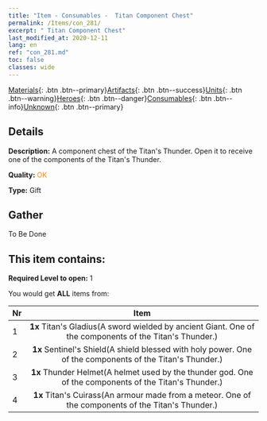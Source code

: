 ```yaml
---
title: "Item - Consumables -  Titan Component Chest"
permalink: /Items/con_281/
excerpt: " Titan Component Chest"
last_modified_at: 2020-12-11
lang: en
ref: "con_281.md"
toc: false
classes: wide
---
```

 [Materials](/Items/){: .btn .btn--primary}[Artifacts](/Items/Artifacts/){: .btn .btn--success}[Units](/Items/Units/){: .btn .btn--warning}[Heroes](/Items/Heroes/){: .btn .btn--danger}[Consumables](/Items/Consumables/){: .btn .btn--info}[Unknown](/Items/Unknown/){: .btn .btn--primary}

## Details
 **Description:** A component chest of the Titan's Thunder. Open it to receive one of the components of the Titan's Thunder.

 **Quality:** <span style="color: #FF8C00">OK</span>

 **Type:** Gift

## Gather

  To Be Done

## This item contains:

 **Required Level to open:** 1

 You would get **ALL** items  from:

  | Nr |      Item    |
  |:---|:------------:|
  | 1 |  **1x** Titan's Gladius(A sword wielded by ancient Giant. One of the components of the Titan's Thunder.) | 
  | 2 |  **1x** Sentinel's Shield(A shield blessed with holy power. One of the components of the Titan's Thunder.) | 
  | 3 |  **1x** Thunder Helmet(A helmet used by the thunder god. One of the components of the Titan's Thunder.) | 
  | 4 |  **1x** Titan's Cuirass(An armour made from a meteor. One of the components of the Titan's Thunder.) | 
